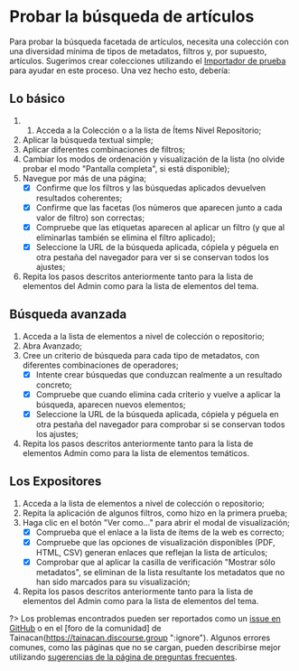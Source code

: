 # Probar la búsqueda de artículos

Para probar la búsqueda facetada de artículos, necesita una colección con una diversidad mínima de tipos de metadatos, filtros y, por supuesto, artículos. Sugerimos crear colecciones utilizando el [Importador de prueba](/es-mx/importers#test-importer) para ayudar en este proceso. Una vez hecho esto, debería:

## Lo básico

1. 1. Acceda a la Colección o a la lista de Ítems Nivel Repositorio;
2. Aplicar la búsqueda textual simple;
3. Aplicar diferentes combinaciones de filtros;
4. Cambiar los modos de ordenación y visualización de la lista (no olvide probar el modo "Pantalla completa", si está disponible);
5. Navegue por más de una página;
   - [x] Confirme que los filtros y las búsquedas aplicados devuelven resultados coherentes;
   - [x] Confirme que las facetas (los números que aparecen junto a cada valor de filtro) son correctas;
   - [x] Compruebe que las etiquetas aparecen al aplicar un filtro (y que al eliminarlas también se elimina el filtro aplicado);
   - [x] Seleccione la URL de la búsqueda aplicada, cópiela y péguela en otra pestaña del navegador para ver si se conservan todos los ajustes;
6. Repita los pasos descritos anteriormente tanto para la lista de elementos del Admin como para la lista de elementos del tema.

## Búsqueda avanzada

1. Acceda a la lista de elementos a nivel de colección o repositorio;
2. Abra Avanzado;
3. Cree un criterio de búsqueda para cada tipo de metadatos, con diferentes combinaciones de operadores;
   - [x] Intente crear búsquedas que conduzcan realmente a un resultado concreto;
   - [x] Compruebe que cuando elimina cada criterio y vuelve a aplicar la búsqueda, aparecen nuevos elementos;
   - [x] Seleccione la URL de la búsqueda aplicada, cópiela y péguela en otra pestaña del navegador para comprobar si se conservan todos los ajustes;
4. Repita los pasos descritos anteriormente tanto para la lista de elementos Admin como para la lista de elementos temáticos.

## Los Expositores

1. Acceda a la lista de elementos a nivel de colección o repositorio;
2. Repita la aplicación de algunos filtros, como hizo en la primera prueba;
3. Haga clic en el botón "Ver como..." para abrir el modal de visualización;
   - [x] Comprueba que el enlace a la lista de ítems de la web es correcto;
   - [x] Compruebe que las opciones de visualización disponibles (PDF, HTML, CSV) generan enlaces que reflejan la lista de artículos;
   - [x] Comprobar que al aplicar la casilla de verificación "Mostrar sólo metadatos", se eliminan de la lista resultante los metadatos que no han sido marcados para su visualización;
4. Repita los pasos descritos anteriormente tanto para la lista de elementos del Admin como para la lista de elementos del tema.

?> Los problemas encontrados pueden ser reportados como un [issue en GitHub](https://github.com/tainacan/tainacan/issues ":ignore") o en el [foro de la comunidad] de Tainacan(https://tainacan.discourse.group ":ignore"). Algunos errores comunes, como las páginas que no se cargan, pueden describirse mejor utilizando [sugerencias de la página de preguntas frecuentes](/es-mx/faq#He-encontrado-un-error-cómo-debo-proceder).
